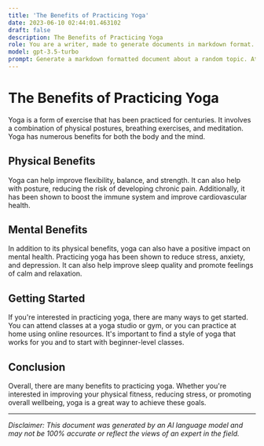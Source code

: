 ```yaml
---
title: 'The Benefits of Practicing Yoga'
date: 2023-06-10 02:44:01.463102
draft: false
description: The Benefits of Practicing Yoga
role: You are a writer, made to generate documents in markdown format. It is very important that all of the documents you generate are in valid markdown format.
model: gpt-3.5-turbo
prompt: Generate a markdown formatted document about a random topic. At the bottom, include a disclaimer explaining that the document was generated by you. The first line of the document should be the title. Make sure that the entire document is in proper markdown format, using a mix of various tags to make the document visually appealing.
---
```


# The Benefits of Practicing Yoga

Yoga is a form of exercise that has been practiced for centuries. It involves a combination of physical postures, breathing exercises, and meditation. Yoga has numerous benefits for both the body and the mind. 

## Physical Benefits

Yoga can help improve flexibility, balance, and strength. It can also help with posture, reducing the risk of developing chronic pain. Additionally, it has been shown to boost the immune system and improve cardiovascular health.

## Mental Benefits

In addition to its physical benefits, yoga can also have a positive impact on mental health. Practicing yoga has been shown to reduce stress, anxiety, and depression. It can also help improve sleep quality and promote feelings of calm and relaxation.

## Getting Started

If you're interested in practicing yoga, there are many ways to get started. You can attend classes at a yoga studio or gym, or you can practice at home using online resources. It's important to find a style of yoga that works for you and to start with beginner-level classes.

## Conclusion

Overall, there are many benefits to practicing yoga. Whether you're interested in improving your physical fitness, reducing stress, or promoting overall wellbeing, yoga is a great way to achieve these goals.

---

*Disclaimer: This document was generated by an AI language model and may not be 100% accurate or reflect the views of an expert in the field.*